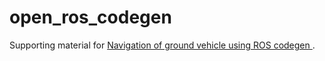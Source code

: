 # open_ros_codegen
Supporting material for [Navigation of ground vehicle using ROS codegen
](https://alphaville.github.io/optimization-engine/docs/example_navigation_ros_codegen).
